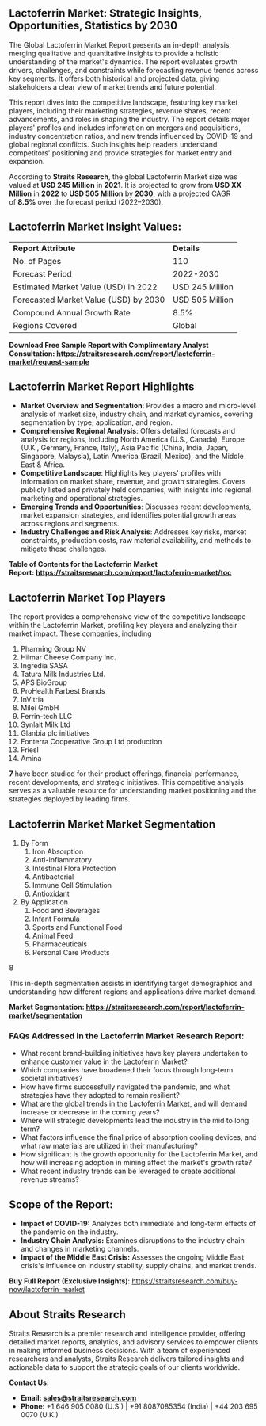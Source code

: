 <p>&nbsp;</p>
<h2>Lactoferrin Market: Strategic Insights, Opportunities, Statistics by&nbsp;2030</h2>
<p>The Global Lactoferrin Market Report presents an in-depth analysis, merging qualitative and quantitative insights to provide a holistic understanding of the market's dynamics. The report evaluates growth drivers, challenges, and constraints while forecasting revenue trends across key segments. It offers both historical and projected data, giving stakeholders a clear view of market trends and future potential.</p>
<p>This report dives into the competitive landscape, featuring key market players, including their marketing strategies, revenue shares, recent advancements, and roles in shaping the industry. The report details major players' profiles and includes information on mergers and acquisitions, industry concentration ratios, and new trends influenced by COVID-19 and global regional conflicts. Such insights help readers understand competitors' positioning and provide strategies for market entry and expansion.</p>
<p>According to&nbsp;<strong>Straits Research</strong>, the global Lactoferrin Market size was valued at&nbsp;<strong>USD 245 Million</strong>&nbsp;in&nbsp;<strong>2021</strong>. It is projected&nbsp;to grow from&nbsp;<strong>USD XX Million</strong>&nbsp;in&nbsp;<strong>2022</strong>&nbsp;to&nbsp;<strong>USD 505 Million</strong>&nbsp;by&nbsp;<strong>2030</strong>, with a projected CAGR of&nbsp;<strong>8.5%</strong>&nbsp;over the forecast period (2022&ndash;2030).</p>
<h2>Lactoferrin Market Insight Values:</h2>
<table>
<tbody>
<tr>
<td><strong>Report Attribute</strong></td>
<td><strong>Details</strong></td>
</tr>
<tr>
<td>No. of Pages</td>
<td>110</td>
</tr>
<tr>
<td>Forecast Period</td>
<td>2022-2030</td>
</tr>
<tr>
<td>Estimated Market Value (USD) in&nbsp;2022</td>
<td>USD 245 Million</td>
</tr>
<tr>
<td>Forecasted Market Value (USD) by 2030</td>
<td>USD 505 Million</td>
</tr>
<tr>
<td>Compound Annual Growth Rate</td>
<td>8.5%</td>
</tr>
<tr>
<td>Regions Covered</td>
<td>Global</td>
</tr>
</tbody>
</table>
<p><strong>Download Free Sample Report with&nbsp;Complimentary Analyst Consultation:&nbsp;<a href="https://straitsresearch.com/report/lactoferrin-market/request-sample">https://straitsresearch.com/report/lactoferrin-market/request-sample</a></strong></p>
<h2>Lactoferrin Market Report Highlights</h2>
<ul>
<li><strong>Market Overview and Segmentation</strong>: Provides a macro and micro-level analysis of market size, industry chain, and market dynamics, covering segmentation by type, application, and region.</li>
<li><strong>Comprehensive Regional Analysis</strong>: Offers detailed forecasts and analysis for regions, including North America (U.S., Canada), Europe (U.K., Germany, France, Italy), Asia Pacific (China, India, Japan, Singapore, Malaysia), Latin America (Brazil, Mexico), and the Middle East &amp; Africa.</li>
<li><strong>Competitive Landscape</strong>: Highlights key players' profiles with information on market share, revenue, and growth strategies. Covers publicly listed and privately held companies, with insights into regional marketing and operational strategies.</li>
<li><strong>Emerging Trends and Opportunities</strong>: Discusses recent developments, market expansion strategies, and identifies potential growth areas across regions and segments.</li>
<li><strong>Industry Challenges and Risk Analysis</strong>: Addresses key risks, market constraints, production costs, raw material availability, and methods to mitigate these challenges.</li>
</ul>
<p><strong>Table of Contents for the Lactoferrin Market Report:&nbsp;<a href="https://straitsresearch.com/report/lactoferrin-market/toc">https://straitsresearch.com/report/lactoferrin-market/toc</a></strong></p>
<h2>Lactoferrin Market Top Players</h2>
<p>The report provides a comprehensive view of the competitive landscape within the Lactoferrin Market, profiling key players and analyzing their market impact. These companies, including&nbsp;</p>
<ol>
<li>Pharming Group NV</li>
<li>Hilmar Cheese Company Inc.</li>
<li>Ingredia SASA</li>
<li>Tatura Milk Industries Ltd.</li>
<li>APS BioGroup</li>
<li>ProHealth Farbest Brands</li>
<li>InVitria</li>
<li>Milei GmbH</li>
<li>Ferrin-tech LLC</li>
<li>Synlait Milk Ltd</li>
<li>Glanbia plc initiatives</li>
<li>Fonterra Cooperative Group Ltd production</li>
<li>Friesl</li>
<li>Amina</li>
</ol>
<p><strong>7&nbsp;</strong>have been studied for their product offerings, financial performance, recent developments, and strategic initiatives. This competitive analysis serves as a valuable resource for understanding market positioning and the strategies deployed by leading firms.</p>
<h2>Lactoferrin Market Market Segmentation</h2>
<ol>
<li>By Form
<ol>
<li>Iron Absorption</li>
<li>Anti-Inflammatory</li>
<li>Intestinal Flora Protection</li>
<li>Antibacterial</li>
<li>Immune Cell Stimulation</li>
<li>Antioxidant</li>
</ol>
</li>
<li>By Application
<ol>
<li>Food and Beverages</li>
<li>Infant Formula</li>
<li>Sports and Functional Food</li>
<li>Animal Feed</li>
<li>Pharmaceuticals</li>
<li>Personal Care Products</li>
</ol>
</li>
</ol>
<p>8</p>
<p>This in-depth segmentation assists in identifying target demographics and understanding how different regions and applications drive market demand.</p>
<p><strong>Market Segmentation:&nbsp;<a href="https://straitsresearch.com/report/lactoferrin-market/segmentation">https://straitsresearch.com/report/lactoferrin-market/segmentation</a></strong></p>
<h3>FAQs Addressed in the Lactoferrin Market Research Report:</h3>
<ul>
<li>What recent brand-building initiatives have key players undertaken to enhance customer value in the Lactoferrin Market?</li>
<li>Which companies have broadened their focus through long-term societal initiatives?</li>
<li>How have firms successfully navigated the pandemic, and what strategies have they adopted to remain resilient?</li>
<li>What are the global trends in the Lactoferrin Market, and will demand increase or decrease in the coming years?</li>
<li>Where will strategic developments lead the industry in the mid to long term?</li>
<li>What factors influence the final price of absorption cooling devices, and what raw materials are utilized in their manufacturing?</li>
<li>How significant is the growth opportunity for the Lactoferrin Market, and how will increasing adoption in mining affect the market's growth rate?</li>
<li>What recent industry trends can be leveraged to create additional revenue streams?</li>
</ul>
<h2>Scope of the Report:</h2>
<ul>
<li><strong>Impact of COVID-19:</strong>&nbsp;Analyzes both immediate and long-term effects of the pandemic on the industry.</li>
<li><strong>Industry Chain Analysis:</strong>&nbsp;Examines disruptions to the industry chain and changes in marketing channels.</li>
<li><strong>Impact of the Middle East Crisis:</strong>&nbsp;Assesses the ongoing Middle East crisis's influence on industry stability, supply chains, and market trends.</li>
</ul>
<p><strong>Buy Full Report (Exclusive Insights)</strong>:&nbsp;<a href="https://straitsresearch.com/buy-now/lactoferrin-market">https://straitsresearch.com/buy-now/lactoferrin-market</a></p>
<h2>About Straits Research</h2>
<p>Straits Research is a premier research and intelligence provider, offering detailed market reports, analytics, and advisory services to empower clients in making informed business decisions. With a team of experienced researchers and analysts, Straits Research delivers tailored insights and actionable data to support the strategic goals of our clients worldwide.</p>
<p><strong>Contact Us:</strong></p>
<ul>
<li><strong>Email:&nbsp;<a href="sales@straitsresearch.com">sales@straitsresearch.com</a></strong></li>
<li><strong>Phone:</strong>&nbsp;+1 646 905 0080 (U.S.) | +91 8087085354 (India) | +44 203 695 0070 (U.K.)</li>
</ul>
<p>&nbsp;</p>

